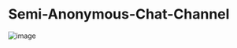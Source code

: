 # Semi-Anonymous-Chat-Channel
![image](https://github.com/megatirfanzack/Semi-Anonymous-Chat-Channel/assets/118198158/dbbc3d4e-3d82-4f34-a0d4-3a7676396777)
